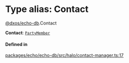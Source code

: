 # Type alias: Contact

[@dxos/echo-db](../modules/dxos_echo_db.md).Contact

 **Contact**: [`PartyMember`](../interfaces/dxos_echo_db.PartyMember.md)

#### Defined in

[packages/echo/echo-db/src/halo/contact-manager.ts:17](https://github.com/dxos/dxos/blob/main/packages/echo/echo-db/src/halo/contact-manager.ts#L17)
